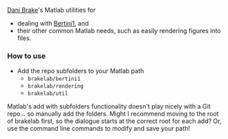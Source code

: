 [Dani Brake](https://danibrake.org)'s Matlab utilities for 

* dealing with [Bertini1](http://bertini.nd.edu), and 
* their other common Matlab needs, such as easily rendering figures into files.

### How to use

* Add the repo subfolders to your Matlab path
    * `brakelab/bertini1`
    * `brakelab/rendering`
    * `brakelab/util`

Matlab's add with subfolders functionality doesn't play nicely with a Git repo...  so manually add the folders.  Might I recommend moving to the root of brakelab first, so the dialogue starts at the correct root for each add?  Or, use the command line commands to modify and save your path!
